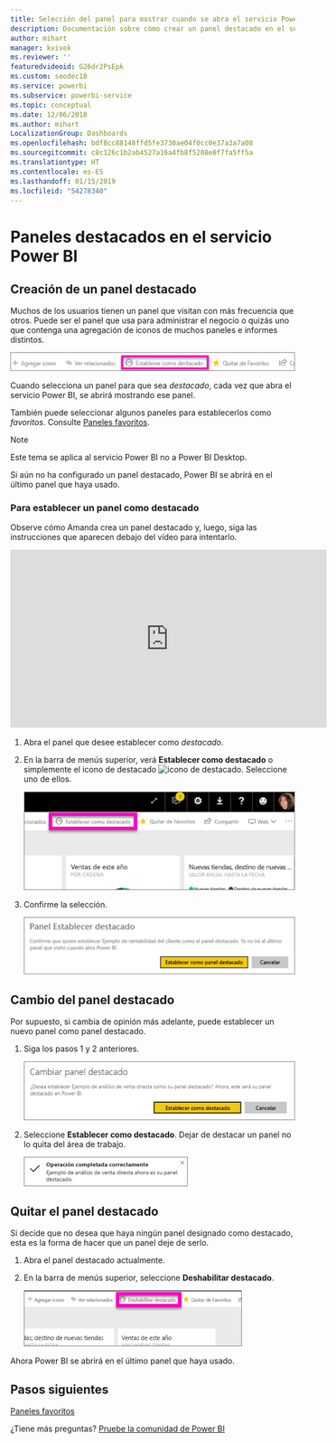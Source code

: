 ```yaml
---
title: Selección del panel para mostrar cuando se abra el servicio Power BI
description: Documentación sobre cómo crear un panel destacado en el servicio Power BI
author: mihart
manager: kvivek
ms.reviewer: ''
featuredvideoid: G26dr2PsEpk
ms.custom: seodec18
ms.service: powerbi
ms.subservice: powerbi-service
ms.topic: conceptual
ms.date: 12/06/2018
ms.author: mihart
LocalizationGroup: Dashboards
ms.openlocfilehash: bdf8cc88148ffd5fe3730ae04f0cc0e37a3a7a08
ms.sourcegitcommit: c8c126c1b2ab4527a16a4fb8f5208e0f7fa5ff5a
ms.translationtype: HT
ms.contentlocale: es-ES
ms.lasthandoff: 01/15/2019
ms.locfileid: "54278340"
---
```

# <a name="featured-dashboards-in-power-bi-service"></a>Paneles destacados en el servicio Power BI
## <a name="create-a-featured-dashboard"></a>Creación de un panel destacado
Muchos de los usuarios tienen un panel que visitan con más frecuencia que otros.  Puede ser el panel que usa para administrar el negocio o quizás uno que contenga una agregación de iconos de muchos paneles e informes distintos.

![Icono de Establecer como destacado](./media/end-user-featured/power-bi-feature-nav.png)

Cuando selecciona un panel para que sea *destacado*, cada vez que abra el servicio Power BI, se abrirá mostrando ese panel.  

También puede seleccionar algunos paneles para establecerlos como *favoritos*. Consulte [Paneles favoritos](end-user-favorite.md).

> [!NOTE] 
>Este tema se aplica al servicio Power BI no a Power BI Desktop.

Si aún no ha configurado un panel destacado, Power BI se abrirá en el último panel que haya usado.  

### <a name="to-set-a-dashboard-as-featured"></a>Para establecer un panel como **destacado**
Observe cómo Amanda crea un panel destacado y, luego, siga las instrucciones que aparecen debajo del vídeo para intentarlo.

<iframe width="560" height="315" src="https://www.youtube.com/embed/G26dr2PsEpk" frameborder="0" allowfullscreen></iframe>



1. Abra el panel que desee establecer como *destacado*. 
2. En la barra de menús superior, verá **Establecer como destacado** o simplemente el icono de destacado ![icono de destacado](./media/end-user-featured/power-bi-featured-icon.png). Seleccione uno de ellos.
   
    ![Icono de Establecer como destacado](./media/end-user-featured/power-bi-set-as-featured.png)
3. Confirme la selección.
   
    ![Panel Establecer como destacado](./media/end-user-featured/power-bi-create-featured.png)

## <a name="change-the-featured-dashboard"></a>Cambio del panel destacado
Por supuesto, si cambia de opinión más adelante, puede establecer un nuevo panel como panel destacado.

1. Siga los pasos 1 y 2 anteriores.
   
    ![Ventana Cambiar panel destacado](./media/end-user-featured/power-bi-change-feature.png)
2. Seleccione **Establecer como destacado**. Dejar de destacar un panel no lo quita del área de trabajo.  
   
    ![Mensaje de proceso correcto](./media/end-user-featured/power-bi-success.png)

## <a name="remove-the-featured-dashboard"></a>Quitar el panel destacado
Si decide que no desea que haya ningún panel designado como destacado, esta es la forma de hacer que un panel deje de serlo.

1. Abra el panel destacado actualmente.
2. En la barra de menús superior, seleccione **Deshabilitar destacado**.
   
    ![Eliminación de destacado](./media/end-user-featured/power-bi-unfeature.png)

Ahora Power BI se abrirá en el último panel que haya usado.  

## <a name="next-steps"></a>Pasos siguientes
[Paneles favoritos](end-user-favorite.md)

¿Tiene más preguntas? [Pruebe la comunidad de Power BI](http://community.powerbi.com/)

